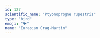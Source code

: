 ```yaml
---
id: 127
scientific_name: "Ptyonoprogne rupestris"
type: "bird"
emoji: "🐦"
name: "Eurasian Crag-Martin"
---
```

